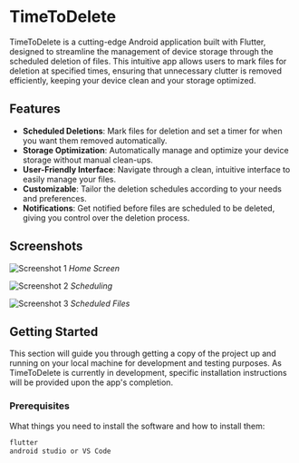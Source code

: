 # TimeToDelete

TimeToDelete is a cutting-edge Android application built with Flutter, designed to streamline the management of device storage through the scheduled deletion of files. This intuitive app allows users to mark files for deletion at specified times, ensuring that unnecessary clutter is removed efficiently, keeping your device clean and your storage optimized.

## Features

- **Scheduled Deletions**: Mark files for deletion and set a timer for when you want them removed automatically.
- **Storage Optimization**: Automatically manage and optimize your device storage without manual clean-ups.
- **User-Friendly Interface**: Navigate through a clean, intuitive interface to easily manage your files.
- **Customizable**: Tailor the deletion schedules according to your needs and preferences.
- **Notifications**: Get notified before files are scheduled to be deleted, giving you control over the deletion process.

## Screenshots

![Screenshot 1](screenshots/main.png)
*Home Screen*

![Screenshot 2](screenshots/schedule.png)
*Scheduling*

![Screenshot 3](screenshots/scheduled_files.png)
*Scheduled Files*

## Getting Started

This section will guide you through getting a copy of the project up and running on your local machine for development and testing purposes. As TimeToDelete is currently in development, specific installation instructions will be provided upon the app's completion.

### Prerequisites

What things you need to install the software and how to install them:

```bash
flutter
android studio or VS Code
